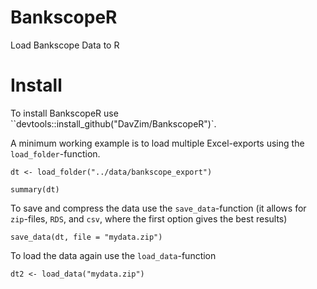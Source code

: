 # BankscopeR
Load Bankscope Data to R

# Install

To install BankscopeR use ``devtools::install_github("DavZim/BankscopeR")`.

A minimum working example is to load multiple Excel-exports using the `load_folder`-function.

```
dt <- load_folder("../data/bankscope_export")

summary(dt)
```

To save and compress the data use the `save_data`-function (it allows for `zip`-files, `RDS`, and `csv`, where the first option gives the best results)
```
save_data(dt, file = "mydata.zip")
```

To load the data again use the `load_data`-function

```
dt2 <- load_data("mydata.zip")
```
